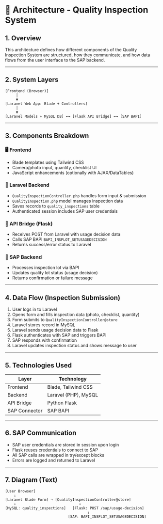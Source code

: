 # 🧱 Architecture - Quality Inspection System

## 1. Overview
This architecture defines how different components of the Quality Inspection System are structured, how they communicate, and how data flows from the user interface to the SAP backend.

---

## 2. System Layers
```
[Frontend (Browser)]
     │
     ▼
[Laravel Web App: Blade + Controllers]
     │
     ▼
[Laravel Models + MySQL DB] ←→ [Flask API Bridge] ←→ [SAP BAPI]
```

---

## 3. Components Breakdown

### 🖥 Frontend
- Blade templates using Tailwind CSS
- Camera/photo input, quantity, checklist UI
- JavaScript enhancements (optionally with AJAX/DataTables)

### 🧠 Laravel Backend
- `QualityInspectionController.php` handles form input & submission
- `QualityInspection.php` model manages inspection data
- Saves records to `quality_inspections` table
- Authenticated session includes SAP user credentials

### 🔄 API Bridge (Flask)
- Receives POST from Laravel with usage decision data
- Calls SAP BAPI `BAPI_INSPLOT_SETUSAGEDECISION`
- Returns success/error status to Laravel

### 🏢 SAP Backend
- Processes inspection lot via BAPI
- Updates quality lot status (usage decision)
- Returns confirmation or failure message

---

## 4. Data Flow (Inspection Submission)
1. User logs in to Laravel
2. Opens form and fills inspection data (photo, checklist, quantity)
3. Form submits to `QualityInspectionController@store`
4. Laravel stores record in MySQL
5. Laravel sends usage decision data to Flask
6. Flask authenticates with SAP and triggers BAPI
7. SAP responds with confirmation
8. Laravel updates inspection status and shows message to user

---

## 5. Technologies Used
| Layer         | Technology           |
|---------------|----------------------|
| Frontend      | Blade, Tailwind CSS  |
| Backend       | Laravel (PHP), MySQL |
| API Bridge    | Python Flask         |
| SAP Connector | SAP BAPI             |

---

## 6. SAP Communication
- SAP user credentials are stored in session upon login
- Flask reuses credentials to connect to SAP
- All SAP calls are wrapped in try/except blocks
- Errors are logged and returned to Laravel

---

## 7. Diagram (Text)
```
[User Browser]
    ↓
[Laravel Blade Form] → [QualityInspectionController@store]
    ↓                             ↓
[MySQL: quality_inspections]   [Flask: POST /sap/usage-decision]
                                      ↓
                             [SAP: BAPI_INSPLOT_SETUSAGEDECISION]
```

